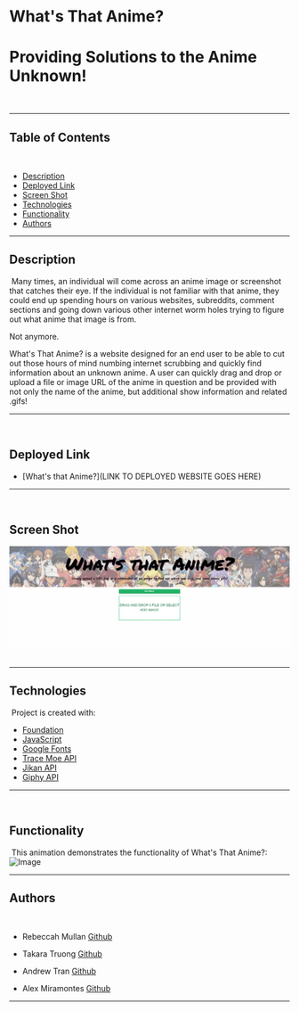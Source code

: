 # What's That Anime?
# Providing Solutions to the Anime Unknown!
​

---


## Table of Contents
​
- [Description](#description)
- [Deployed Link](#deployed-Link)
- [Screen Shot](#screen-shot)
- [Technologies](#technologies)
- [Functionality](#functionality)
- [Authors](#authors)
​

---

## Description
​
Many times, an individual will come across an anime image or screenshot that catches their eye. If the individual is not familiar with that anime, they could end up spending hours on various websites, subreddits, comment sections and going down various other internet worm holes trying to figure out what anime that image is from.

Not anymore.

What's That Anime? is a website designed for an end user to be able to cut out those hours of mind numbing internet scrubbing and quickly find information about an unknown anime. A user can quickly drag and drop or upload a file or image URL of the anime in question and be provided with not only the name of the anime, but additional show information and related .gifs! 
​

---

​
## Deployed Link
 - [What's that Anime?](LINK TO DEPLOYED WEBSITE GOES HERE)


 ---
​
​
## Screen Shot
![What's That Anime?](./develop/landing-page-whats-that-anime.png)
​

---

## Technologies
​
Project is created with:
​
- [Foundation](https://get.foundation/)
- [JavaScript](https://www.javascript.com/)
- [Google Fonts](https://fonts.google.com/)
- [Trace Moe API](https://soruly.github.io/trace.moe-api/#/)
- [Jikan API](https://jikan.moe/)
- [Giphy API](https://developers.giphy.com/)

---
​
## Functionality
​
This animation demonstrates the functionality of What's That Anime?:
![Image](./develop/functionality-page-whats-that-anime.png)
​

---

## Authors
​
- Rebeccah Mullan
[Github](https://github.com/Acanthodoris)

- Takara Truong
[Github](https://github.com/truont2)

- Andrew Tran
[Github](https://github.com/AndrewTranMSW)

- Alex Miramontes
[Github](https://www.github.com/amiramonte)
---
